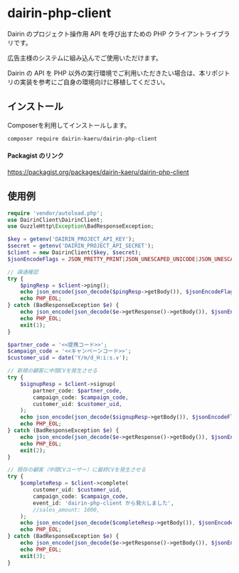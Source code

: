 # dairin-php-client

Dairin のプロジェクト操作用 API を呼び出すための PHP クライアントライブラリです。

広告主様のシステムに組み込んでご使用いただけます。

Dairin の API を PHP 以外の実行環境でご利用いただきたい場合は、本リポジトリの実装を参考にご自身の環境向けに移植してください。

## インストール

Composerを利用してインストールします。

```bash
composer require dairin-kaeru/dairin-php-client
```

#### Packagist のリンク
https://packagist.org/packages/dairin-kaeru/dairin-php-client

## 使用例

```php
require 'vendor/autoload.php';
use DairinClient\DairinClient;
use GuzzleHttp\Exception\BadResponseException;

$key = getenv('DAIRIN_PROJECT_API_KEY');
$secret = getenv('DAIRIN_PROJECT_API_SECRET');
$client = new DairinClient($key, $secret);
$jsonEncodeFlags = JSON_PRETTY_PRINT|JSON_UNESCAPED_UNICODE|JSON_UNESCAPED_SLASHES;

// 疎通確認
try {
    $pingResp = $client->ping();
    echo json_encode(json_decode($pingResp->getBody()), $jsonEncodeFlags);
    echo PHP_EOL;
} catch (BadResponseException $e) {
    echo json_encode(json_decode($e->getResponse()->getBody()), $jsonEncodeFlags);
    echo PHP_EOL;
    exit(1);
}

$partner_code = '<<提携コード>>';
$campaign_code = '<<キャンペーンコード>>';
$customer_uid = date('Y/m/d_H:i:s.v');

// 新規の顧客に中間CVを発生させる
try {
    $signupResp = $client->signup(
        partner_code: $partner_code,
        campaign_code: $campaign_code,
        customer_uid: $customer_uid,
    );
    echo json_encode(json_decode($signupResp->getBody()), $jsonEncodeFlags);
    echo PHP_EOL;
} catch (BadResponseException $e) {
    echo json_encode(json_decode($e->getResponse()->getBody()), $jsonEncodeFlags);
    echo PHP_EOL;
    exit(2);
}

// 既存の顧客（中間CVユーザー）に最終CVを発生させる
try {
    $completeResp = $client->complete(
        customer_uid: $customer_uid,
        campaign_code: $campaign_code,
        event_id: 'dairin-php-client から発火しました',
        //sales_amount: 1000,
    );
    echo json_encode(json_decode($completeResp->getBody()), $jsonEncodeFlags);
    echo PHP_EOL;
} catch (BadResponseException $e) {
    echo json_encode(json_decode($e->getResponse()->getBody()), $jsonEncodeFlags);
    echo PHP_EOL;
    exit(3);
}
```

